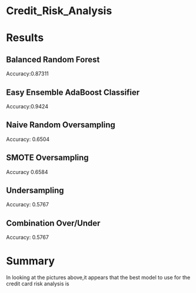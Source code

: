 # Credit_Risk_Analysis

# Results

## Balanced Random Forest 
Accuracy:0.87311


## Easy Ensemble AdaBoost Classifier
Accuracy:0.9424


## Naive Random Oversampling
Accuracy: 0.6504


## SMOTE Oversampling
Accuracy 0.6584

## Undersampling
Accuracy: 0.5767


## Combination Over/Under
Accuracy: 0.5767




# Summary
In looking at the pictures above,it appears that the best model to use for the credit card risk analysis is 